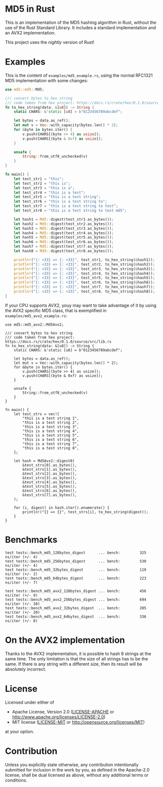 MD5 in Rust
===============

This is an implementation of the MD5 hashing algorithm in Rust, without the use of the
Rust Standard Library. It includes a standard implementation and an AVX2 implementation.

This project uses the *nightly* version of Rust!

Examples
========

This is the content of `examples/md5_example.rs`, using the normal RFC1321 MD5 implementation with
some changes:

```rust
use md5::md5::Md5;

/// convert bytes to hex string
/// code taken from hex project: https://docs.rs/crate/hex/0.1.0/source/src/lib.rs
fn to_hex_string(data: &[u8]) -> String {
    static CHARS: &'static [u8] = b"0123456789abcdef";

    let bytes = data.as_ref();
    let mut v = Vec::with_capacity(bytes.len() * 2);
    for &byte in bytes.iter() {
        v.push(CHARS[(byte >> 4) as usize]);
        v.push(CHARS[(byte & 0xf) as usize]);
    }

    unsafe {
        String::from_utf8_unchecked(v)
    }
}

fn main() {
    let test_str1 = "this";
    let test_str2 = "this is";
    let test_str3 = "this is a";
    let test_str4 = "this is a test";
    let test_str5 = "this is a test string";
    let test_str6 = "this is a test string to";
    let test_str7 = "this is a test string to test";
    let test_str8 = "this is a test string to test md5";

    let hash1 = Md5::digest(test_str1.as_bytes());
    let hash2 = Md5::digest(test_str2.as_bytes());
    let hash3 = Md5::digest(test_str3.as_bytes());
    let hash4 = Md5::digest(test_str4.as_bytes());
    let hash5 = Md5::digest(test_str5.as_bytes());
    let hash6 = Md5::digest(test_str6.as_bytes());
    let hash7 = Md5::digest(test_str7.as_bytes());
    let hash8 = Md5::digest(test_str8.as_bytes());

    println!("{: <33} => {: <33}", test_str1, to_hex_string(&hash1));
    println!("{: <33} => {: <33}", test_str2, to_hex_string(&hash2));
    println!("{: <33} => {: <33}", test_str3, to_hex_string(&hash3));
    println!("{: <33} => {: <33}", test_str4, to_hex_string(&hash4));
    println!("{: <33} => {: <33}", test_str5, to_hex_string(&hash5));
    println!("{: <33} => {: <33}", test_str6, to_hex_string(&hash6));
    println!("{: <33} => {: <33}", test_str7, to_hex_string(&hash7));
    println!("{: <33} => {: <33}", test_str8, to_hex_string(&hash8));
}
```

If your CPU supports AVX2, youy may want to take advantage of it by using the AVX2
specific MD5 class, that is exemplified in `examples/md5_avx2_example.rs`:

```
use md5::md5_avx2::Md5Avx2;

/// convert bytes to hex string
/// code taken from hex project: https://docs.rs/crate/hex/0.1.0/source/src/lib.rs
fn to_hex_string(data: &[u8]) -> String {
    static CHARS: &'static [u8] = b"0123456789abcdef";

    let bytes = data.as_ref();
    let mut v = Vec::with_capacity(bytes.len() * 2);
    for &byte in bytes.iter() {
        v.push(CHARS[(byte >> 4) as usize]);
        v.push(CHARS[(byte & 0xf) as usize]);
    }

    unsafe {
        String::from_utf8_unchecked(v)
    }
}

fn main() {
    let test_strs = vec![
        "this is a test string 1",
        "this is a test string 2",
        "this is a test string 3",
        "this is a test string 4",
        "this is a test string 5",
        "this is a test string 6",
        "this is a test string 7",
        "this is a test string 8",
    ];

    let hash = Md5Avx2::digest8(
        &test_strs[0].as_bytes(),
        &test_strs[1].as_bytes(),
        &test_strs[2].as_bytes(),
        &test_strs[3].as_bytes(),
        &test_strs[4].as_bytes(),
        &test_strs[5].as_bytes(),
        &test_strs[6].as_bytes(),
        &test_strs[7].as_bytes(),
    );

    for (i, digest) in hash.iter().enumerate() {
        println!("{} => {}", test_strs[i], to_hex_string(digest));
    }
}
```

Benchmarks
==========

```
test tests::bench_md5_128bytes_digest      ... bench:         325 ns/iter (+/- 4)
test tests::bench_md5_256bytes_digest      ... bench:         530 ns/iter (+/- 4)
test tests::bench_md5_32bytes_digest       ... bench:         119 ns/iter (+/- 2)
test tests::bench_md5_64bytes_digest       ... bench:         223 ns/iter (+/- 7)

test tests::bench_md5_avx2_128bytes_digest ... bench:         456 ns/iter (+/- 9)
test tests::bench_md5_avx2_256bytes_digest ... bench:         694 ns/iter (+/- 10)
test tests::bench_md5_avx2_32bytes_digest  ... bench:         205 ns/iter (+/- 20)
test tests::bench_md5_avx2_64bytes_digest  ... bench:         336 ns/iter (+/- 8)
```

On the AVX2 implementation
==========================

Thanks to the AVX2 implementation, it is possible to hash 8 strings at the same time. The
only limitation is that the size of all strings has to be the same. If there is any string
with a different size, then its result will be absolutely incorrect.

License
=======

Licensed under either of

 * Apache License, Version 2.0
   ([LICENSE-APACHE](LICENSE-APACHE) or http://www.apache.org/licenses/LICENSE-2.0)
 * MIT license
   ([LICENSE-MIT](LICENSE-MIT) or http://opensource.org/licenses/MIT)

at your option.

Contribution
============

Unless you explicitly state otherwise, any contribution intentionally submitted
for inclusion in the work by you, as defined in the Apache-2.0 license, shall be
dual licensed as above, without any additional terms or conditions.
